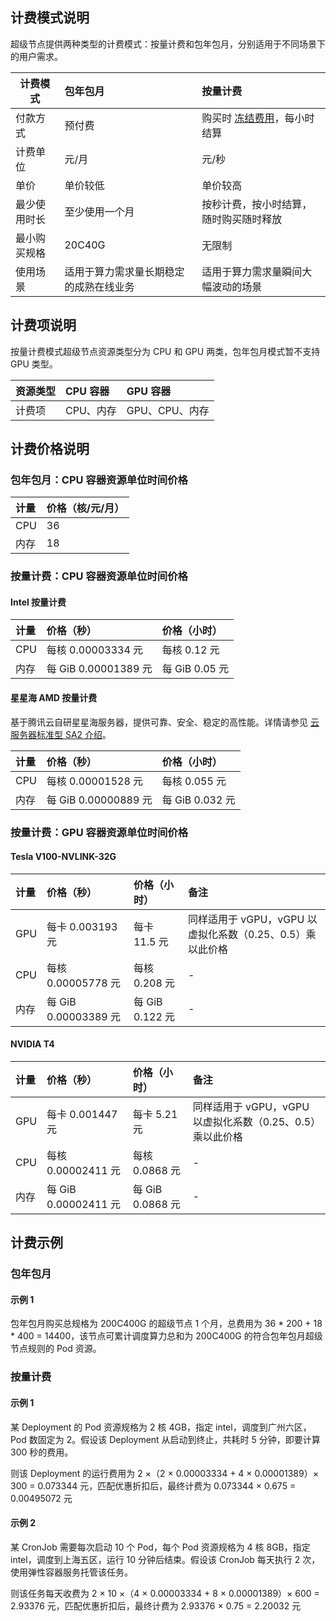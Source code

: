 ## 计费模式说明

 超级节点提供两种类型的计费模式：按量计费和包年包月，分别适用于不同场景下的用户需求。

| 计费模式     | 包年包月                               | 按量计费                                                     |
| ------------ | :------------------------------------- | :----------------------------------------------------------- |
| 付款方式     | 预付费                                 | 购买时 [冻结费用](https://cloud.tencent.com/document/product/555/12039)，每小时结算 |
| 计费单位     | 元/月                                  | 元/秒                                                        |
| 单价         | 单价较低                               | 单价较高                                                     |
| 最少使用时长 | 至少使用一个月                         | 按秒计费，按小时结算，随时购买随时释放                       |
| 最小购买规格 | 20C40G                                 | 无限制                                                       |
| 使用场景     | 适用于算力需求量长期稳定的成熟在线业务 | 适用于算力需求量瞬间大幅波动的场景                           |

## 计费项说明

按量计费模式超级节点资源类型分为 CPU 和 GPU 两类，包年包月模式暂不支持 GPU 类型。

| 资源类型 | CPU 容器  | GPU 容器       |
| :------- | :-------- | :------------- |
| 计费项   | CPU、内存 | GPU、CPU、内存 |

## 计费价格说明

### 包年包月：CPU 容器资源单位时间价格

| 计量 | 价格（核/元/月） |
| :--- | :--------------- |
| CPU  | 36               |
| 内存 | 18               |

### 按量计费：CPU 容器资源单位时间价格

#### Intel 按量计费

| 计量 | 价格（秒）         | 价格（小时） |
| :--- | :----------------- | :----------- |
| CPU  | 每核 0.00003334 元  | 每核 0.12 元  |
| 内存 | 每 GiB 0.00001389 元 | 每 GiB 0.05 元 |

#### 星星海 AMD 按量计费

基于腾讯云自研星星海服务器，提供可靠、安全、稳定的高性能。详情请参见 [云服务器标准型 SA2 介绍](https://cloud.tencent.com/document/product/213/11518#SA2)。

| 计量 | 价格（秒）         | 价格（小时）  |
| :--- | :----------------- | :------------ |
| CPU  | 每核 0.00001528 元  | 每核 0.055 元  |
| 内存 | 每 GiB 0.00000889 元 | 每 GiB 0.032 元 |

### 按量计费：GPU 容器资源单位时间价格

#### Tesla V100-NVLINK-32G

| 计量 | 价格（秒）         | 价格（小时）  | 备注                                                      |
| :--- | :----------------- | :------------ | :-------------------------------------------------------- |
| GPU  | 每卡 0.003193 元    | 每卡 11.5 元   | 同样适用于 vGPU，vGPU 以虚拟化系数（0.25、0.5）乘以此价格 |
| CPU  | 每核 0.00005778 元  | 每核 0.208 元  | -                                                         |
| 内存 | 每 GiB 0.00003389 元 | 每 GiB 0.122 元 | -                                                         |

#### NVIDIA T4

| 计量 | 价格（秒）         | 价格（小时）   | 备注                                                      |
| :--- | :----------------- | :------------- | :-------------------------------------------------------- |
| GPU  | 每卡 0.001447 元    | 每卡 5.21 元    | 同样适用于 vGPU，vGPU 以虚拟化系数（0.25、0.5）乘以此价格 |
| CPU  | 每核 0.00002411 元  | 每核 0.0868 元  | -                                                         |
| 内存 | 每 GiB 0.00002411 元 | 每 GiB 0.0868 元 | -                                                         |

## 计费示例
### 包年包月

#### 示例 1

包年包月购买总规格为 200C400G 的超级节点 1 个月，总费用为 36 * 200 + 18 * 400 = 14400，该节点可累计调度算力总和为 200C400G 的符合包年包月超级节点规则的 Pod 资源。


### 按量计费
#### 示例 1 

某 Deployment 的 Pod 资源规格为 2 核 4GB，指定 intel，调度到广州六区，Pod 数固定为 2。假设该 Deployment 从启动到终止，共耗时 5 分钟，即要计算 300 秒的费用。

则该 Deployment 的运行费用为 2 ×（2 × 0.00003334 + 4 × 0.00001389）× 300 = 0.073344 元，匹配优惠折扣后，最终计费为 0.073344 × 0.675 = 0.00495072 元

#### 示例 2 

某 CronJob 需要每次启动 10 个 Pod，每个 Pod 资源规格为 4 核 8GB，指定 intel，调度到上海五区，运行 10 分钟后结束。假设该 CronJob 每天执行 2 次，使用弹性容器服务托管该任务。

则该任务每天收费为 2 × 10 ×（4 × 0.00003334 + 8 × 0.00001389）× 600 = 2.93376 元，匹配优惠折扣后，最终计费为 2.93376 × 0.75 = 2.20032 元
